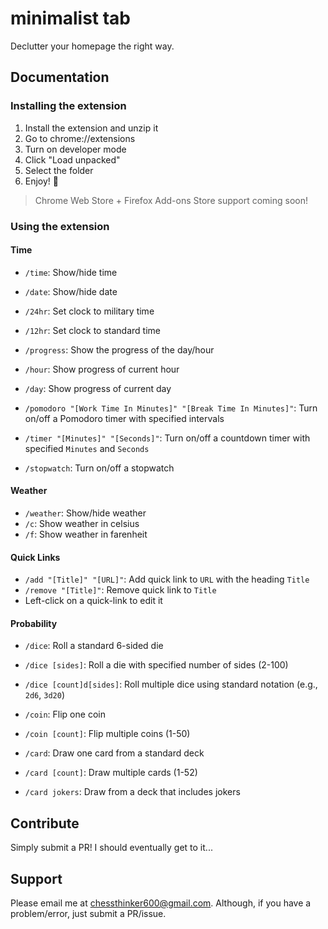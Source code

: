 # minimalist tab

Declutter your homepage the right way.

## Documentation

### Installing the extension

1. Install the extension and unzip it
2. Go to chrome://extensions
3. Turn on developer mode
4. Click "Load unpacked"
5. Select the folder
6. Enjoy! 💖

> Chrome Web Store + Firefox Add-ons Store support coming soon!

### Using the extension

#### Time

- `/time`: Show/hide time
- `/date`: Show/hide date
- `/24hr`: Set clock to military time
- `/12hr`: Set clock to standard time
- `/progress`: Show the progress of the day/hour
- `/hour`: Show progress of current hour
- `/day`: Show progress of current day

- `/pomodoro "[Work Time In Minutes]" "[Break Time In Minutes]"`: Turn on/off a Pomodoro timer with specified intervals
- `/timer "[Minutes]" "[Seconds]"`: Turn on/off a countdown timer with specified `Minutes` and `Seconds`
- `/stopwatch`: Turn on/off a stopwatch

#### Weather

- `/weather`: Show/hide weather
- `/c`: Show weather in celsius
- `/f`: Show weather in farenheit

#### Quick Links

- `/add "[Title]" "[URL]"`: Add quick link to `URL` with the heading `Title`
- `/remove "[Title]"`: Remove quick link to `Title`
- Left-click on a quick-link to edit it

#### Probability

- `/dice`: Roll a standard 6-sided die
- `/dice [sides]`: Roll a die with specified number of sides (2-100)
- `/dice [count]d[sides]`: Roll multiple dice using standard notation (e.g., `2d6`, `3d20`)

- `/coin`: Flip one coin
- `/coin [count]`: Flip multiple coins (1-50)

- `/card`: Draw one card from a standard deck
- `/card [count]`: Draw multiple cards (1-52)
- `/card jokers`: Draw from a deck that includes jokers

## Contribute

Simply submit a PR! I should eventually get to it...

## Support

Please email me at chessthinker600@gmail.com. Although, if you have a problem/error, just submit a PR/issue.
